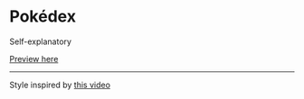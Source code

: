 # Pokédex
Self-explanatory

[Preview here](https://alchemetic.github.io/pokedex/)

---
Style inspired by [this video](https://www.youtube.com/watch?v=vdytGGKyJKE)
